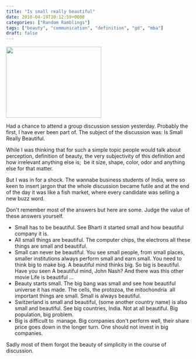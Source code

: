 ```yaml
---
title: "Is small really beautiful"
date: 2010-04-19T10:12:59+0000
categories: ["Random Ramblings"]
tags: ["beauty", "communication", "definition", "gd", "mba"]
draft: false
---
```


<a href="http://greenferret.files.wordpress.com/2008/09/switzerland-mountain-lake.jpg"></a><a href="http://greenferret.files.wordpress.com/2008/09/switzerland-mountain-lake.jpg"><img class="alignleft" title="Beautiful" src="http://greenferret.files.wordpress.com/2008/09/switzerland-mountain-lake.jpg" alt="" width="260" height="194" /></a>

Had a chance to attend a group discussion session yesterday. Probably the first, I have ever been part of. The subject of the discussion was: Is Small Really Beautiful.

While I was thinking that for such a simple topic people would talk about perception, definition of beauty, the very subjectivity of this definition and how irrelevant anything else is;  be it size, shape, color, odor and anything else for that matter.

But I was in for a shock. The wannabe business students of India, were so keen to insert jargon that the whole discussion became futile and at the end of the day it was like a fish market, where every candidate was selling a new buzz word.

Don't remember most of the answers but here are some. Judge the value of these answers yourself.
<ul>
	<li>Small has to be beautiful. See Bharti it started small and how beautiful company it is.</li>
	<li>All small things are beautiful. The computer chips, the electrons all these things are small and beautiful.</li>
	<li>Small can never be beautiful. You see small people, from small places, smaller institutions always perform small and earn small. You need to think big to make big. A beautiful mind thinks big. So big is beautiful. Have you seen A beautiful mind, John Nash? And there was this other movie Life is beautiful ...</li>
	<li>Beauty starts small. The big bang was small and see how beautiful universe it has made. The cells, the protozoa, the mitochondria  all important things are small. Small is always beautiful.</li>
	<li>Switzerland is small and beautiful, (some another country name) is also small and beautiful. See big countries, India. Not at all beautiful. Big population, big problem.</li>
	<li>Big is difficult to  manage. Big companies don't perform well, their share price goes down in the longer turn. One should not invest in big companies.</li>
</ul>
Sadly most of them forgot the beauty of simplicity in the course of discussion.
